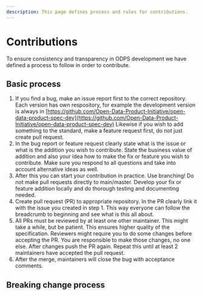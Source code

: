 ```yaml
---
description: This page defines process and rules for contributions.
---
```


# Contributions

To ensure consistency and transparency in ODPS development we have defined a process to follow in order to contribute.&#x20;



## Basic process

1. If you find a bug, make an issue report first to the correct repository. Each version has own respository, for example the development version is always in  [https://github.com/Open-Data-Product-Initiative/open-data-product-spec-dev](https://github.com/Open-Data-Product-Initiative/open-data-product-spec-dev) Likewise if you wish to add something to the standard, make a feature request first, do not just create pull request.&#x20;
2. In the bug report or feature request clearly state what is the issue or what is the addition you wish to contribute. State the business value of addition and also your idea how to make the fix or feature you wish to contribute. Make sure you respond to all questions and take into account alternative ideas as well.&#x20;
3. After this you can start your contribution in practice. Use branching! Do not make pull requests directly to main/master. Develop your fix or feature addition locally and do thorough testing and documenting needed.&#x20;
4. Create pull request (PR) to appropriate repository. In the PR clearly link it with the issue you created in step 1. This way everyone can follow the breadcrumb to beginning and see what is this all about.&#x20;
5. All PRs must be reviewed by at least one other maintainer. This might take a while, but be patient. This ensures higher quality of the specification. Reviewers might require you to do some changes before accepting the PR. You are responsible to make those changes, no one else. After changes push the PR again. Repeat this until at least 2 maintainers have accepted the pull request.&#x20;
6. After the merge, maintainers will close the bug with acceptance comments.&#x20;



## Breaking change process
